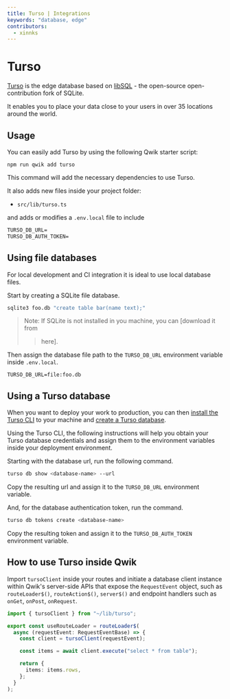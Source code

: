 ```yaml
---
title: Turso | Integrations
keywords: "database, edge"
contributors:
  - xinnks
---
```


# Turso

[Turso] is the edge database based on [libSQL] - the open-source
open-contribution fork of SQLite.

It enables you to place your data close to your users in over 35 locations
around the world.

## Usage

You can easily add Turso by using the following Qwik starter script:

```shell
npm run qwik add turso
```

This command will add the necessary dependencies to use Turso.

It also adds new files inside your project folder:

- `src/lib/turso.ts`

and adds or modifies a `.env.local` file to include

```txt title=".env.local"
TURSO_DB_URL=
TURSO_DB_AUTH_TOKEN=
```

## Using file databases

For local development and CI integration it is ideal to use local database
files.

Start by creating a SQLite file database.

```sh
sqlite3 foo.db "create table bar(name text);"
```

> Note: If SQLite is not installed in you machine, you can [download it from
>
> > here].

Then assign the database file path to the `TURSO_DB_URL` environment variable
inside `.env.local`.

```
TURSO_DB_URL=file:foo.db
```

## Using a Turso database

When you want to deploy your work to production, you can then [install the Turso
CLI] to your machine and [create a Turso database].

Using the Turso CLI, the following instructions will help you obtain your Turso
database credentials and assign them to the environment variables inside your
deployment environment.

Starting with the database url, run the following command.

```sh
turso db show <database-name> --url
```

Copy the resulting url and assign it to the `TURSO_DB_URL` environment variable.

And, for the database authentication token, run the command.

```sh
turso db tokens create <database-name>
```

Copy the resulting token and assign it to the `TURSO_DB_AUTH_TOKEN` environment
variable.

## How to use Turso inside Qwik

Import `tursoClient` inside your routes and initiate a database client instance
within Qwik's server-side APIs that expose the `RequestEvent` object, such as
`routeLoader$()`, `routeAction$()`, `server$()` and endpoint handlers such as
`onGet`, `onPost`, `onRequest`.

```ts
import { tursoClient } from "~/lib/turso";

export const useRouteLoader = routeLoader$(
  async (requestEvent: RequestEventBase) => {
    const client = tursoClient(requestEvent);

    const items = await client.execute("select * from table");

    return {
      items: items.rows,
    };
  }
);
```

[Turso]: https://turso.tech
[libSQL]: https://libsql.org
[download it from here]: https://sqlite.org/download.html
[install the Turso CLI]: https://docs.turso.tech/reference/turso-cli#installation
[create a Turso database]: https://docs.turso.tech/reference/turso-cli#create-a-logical-database
